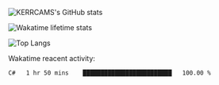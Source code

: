 ![KERRCAMS's GitHub stats](https://github-readme-stats.vercel.app/api?username=KERRCAM&show_icons=true&theme=radical) 
<!--! 
![KERRCAMS's GitHub stats](https://github-readme-stats.vercel.app/api?username=KERRCAM&show_icons=true&theme=radical) 
![Top Langs](https://github-readme-stats.vercel.app/api/top-langs/?username=KERRCAM&hide=CMake,Makefile)
-->
![Wakatime lifetime stats](https://github-readme-stats.vercel.app/api/wakatime?username=KERRCAM)

![Top Langs](https://github-readme-stats.vercel.app/api/top-langs/?username=KERRCAM&hide=CMake,Makefile)





Wakatime reacent activity:
<!--START_SECTION:waka-->

```txt
C#   1 hr 50 mins    █████████████████████████   100.00 %
```

<!--END_SECTION:waka-->
